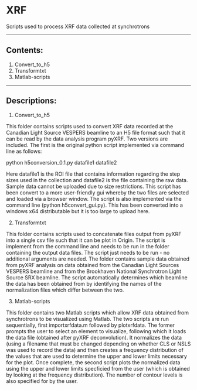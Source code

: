 # XRF
Scripts used to process XRF data collected at synchrotrons

--------------------------------------------------------------------------------------------------------------------------------------------
Contents:
--------------------------------------------------------------------------------------------------------------------------------------------

1. Convert_to_h5
2. Transformtxt
3. Matlab-scripts

--------------------------------------------------------------------------------------------------------------------------------------------
Descriptions:
--------------------------------------------------------------------------------------------------------------------------------------------
1. Convert_to_h5

This folder contains scripts used to convert XRF data recorded at the Canadian Light Source VESPERS beamline to an H5 file format such that it can be read by the data analysis program pyXRF. Two versions are included. The first is the original python script implemented via command line as follows: 

python h5conversion_0.1.py datafile1 datafile2

Here datafile1 is the ROI file that contains information regarding the step sizes used in the collection and datafile2 is the file containing the raw data. Sample data cannot be uploaded due to size restrictions. This script has been convert to a more user-friendly gui whereby the two files are selected and loaded via a browser window. The script is also implemented via the command line (python h5convert_gui.py). This has been converted into a windows x64 distributable but it is too large to upload here.

2. Transformtxt

This folder contains scripts used to concatenate files output from pyXRF into a single csv file such that it can be plot in Origin. The script is implement from the command line and needs to be run in the folder containing the output data files. The script just needs to be run - no additional arguments are needed. The folder contains sample data obtained from pyXRF analysis on data obtained from the Canadian Light Sources VESPERS beamline and from the Brookhaven National Synchrotron Light Source SRX beamline. The script automatically determines which beamline the data has been obtained from by identifying the names of the normalization files which differ between the two.

3. Matlab-scripts

This folder contains two Matlab scripts which allow XRF data obtained from synchrotrons to be visualized using Matlab. The two scripts are run sequentially, first importxrfdata.m followed by plotxrfdata. The former prompts the user to select an element to visualize, following which it loads the data file (obtained after pyXRF deconvolution). It normalizes the data (using a filename that must be changed depending on whether CLS or NSLS was used to record the data) and then creates a frequency distribution of the values that are used to determine the upper and lower limits necessary for the plot. Once complete, the second script plots the normalized data using the upper and lower limits specficied from the user (which is obtained by looking at the frequency distribution). The number of contour levels is also specified for by the user.
